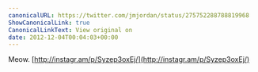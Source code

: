 ```yaml
---
canonicalURL: https://twitter.com/jmjordan/status/275752288788819968
ShowCanonicalLink: true
CanonicalLinkText: View original on
date: 2012-12-04T00:04:03+00:00
---
```

Meow. [http://instagr.am/p/Syzep3oxEj/](http://instagr.am/p/Syzep3oxEj/)